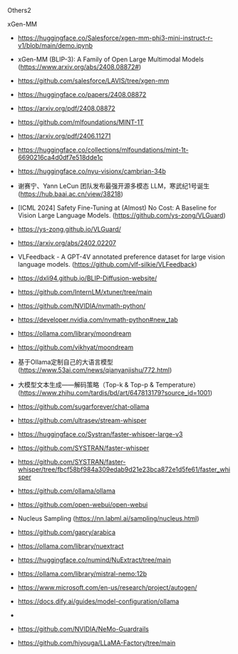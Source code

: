 Others2

xGen-MM
- https://huggingface.co/Salesforce/xgen-mm-phi3-mini-instruct-r-v1/blob/main/demo.ipynb
- xGen-MM (BLIP-3): A Family of Open Large Multimodal Models (https://www.arxiv.org/abs/2408.08872#)
- https://github.com/salesforce/LAVIS/tree/xgen-mm
- https://huggingface.co/papers/2408.08872
- https://arxiv.org/pdf/2408.08872

- https://github.com/mlfoundations/MINT-1T
- https://arxiv.org/pdf/2406.11271
- https://huggingface.co/collections/mlfoundations/mint-1t-6690216ca4d0df7e518dde1c

- https://huggingface.co/nyu-visionx/cambrian-34b
- 谢赛宁、Yann LeCun 团队发布最强开源多模态 LLM，寒武纪1号诞生 (https://hub.baai.ac.cn/view/38218)

- [ICML 2024] Safety Fine-Tuning at (Almost) No Cost: A Baseline for Vision Large Language Models. (https://github.com/ys-zong/VLGuard)
- https://ys-zong.github.io/VLGuard/
- https://arxiv.org/abs/2402.02207
- VLFeedback - A GPT-4V annotated preference dataset for large vision language models. (https://github.com/vlf-silkie/VLFeedback)

- https://dxli94.github.io/BLIP-Diffusion-website/

- https://github.com/InternLM/xtuner/tree/main

- https://github.com/NVIDIA/nvmath-python/
- https://developer.nvidia.com/nvmath-python#new_tab

- https://ollama.com/library/moondream
- https://github.com/vikhyat/moondream

- 基于Ollama定制自己的大语言模型(https://www.53ai.com/news/qianyanjishu/772.html)

- 大模型文本生成——解码策略（Top-k & Top-p & Temperature） (https://www.zhihu.com/tardis/bd/art/647813179?source_id=1001)

- https://github.com/sugarforever/chat-ollama
- https://github.com/ultrasev/stream-whisper
- https://huggingface.co/Systran/faster-whisper-large-v3
- https://github.com/SYSTRAN/faster-whisper
- https://github.com/SYSTRAN/faster-whisper/tree/fbcf58bf984a309edab9d21e23bca872e1d5fe61/faster_whisper

- https://github.com/ollama/ollama
- https://github.com/open-webui/open-webui

- Nucleus Sampling (https://nn.labml.ai/sampling/nucleus.html)

- https://github.com/gapry/arabica

- https://ollama.com/library/nuextract
- https://huggingface.co/numind/NuExtract/tree/main
- https://ollama.com/library/mistral-nemo:12b

- https://www.microsoft.com/en-us/research/project/autogen/
- https://docs.dify.ai/guides/model-configuration/ollama
- 

- https://github.com/NVIDIA/NeMo-Guardrails

- https://github.com/hiyouga/LLaMA-Factory/tree/main
